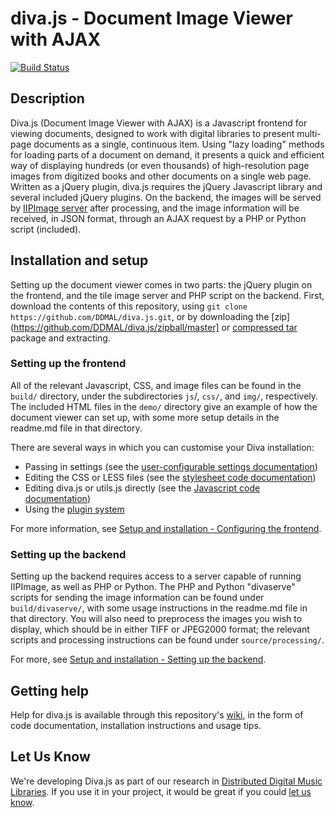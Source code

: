 diva.js - Document Image Viewer with AJAX
=========================================

[![Build Status](https://secure.travis-ci.org/DDMAL/diva.js.png?branch=develop)](http://travis-ci.org/DDMAL/diva.js)

Description
-----------

Diva.js (Document Image Viewer with AJAX) is a Javascript frontend for viewing documents, designed to work with digital libraries to present multi-page documents as a single, continuous item. Using "lazy loading" methods for loading parts of a document on demand, it presents a quick and efficient way of displaying hundreds (or even thousands) of high-resolution page images from digitized books and other documents on a single web page. Written as a jQuery plugin, diva.js requires the jQuery Javascript library and several included jQuery plugins. On the backend, the images will be served by [IIPImage server](http://iipimage.sourceforge.net) after processing, and the image information will be received, in JSON format, through an AJAX request by a PHP or Python script (included).

Installation and setup
----------------------

Setting up the document viewer comes in two parts: the jQuery plugin on the frontend, and the tile image server and PHP script on the backend. First, download the contents of this repository, using `git clone https://github.com/DDMAL/diva.js.git`, or by downloading the [zip](https://github.com/DDMAL/diva.js/zipball/master] or [compressed tar](https://github.com/DDMAL/diva.js/tarball/master) package and extracting.

### Setting up the frontend

All of the relevant Javascript, CSS, and image files can be found in the `build/` directory, under the subdirectories `js`/, `css/`, and `img/`, respectively. The included HTML files in the `demo/` directory give an example of how the document viewer can set up, with some more setup details in the readme.md file in that directory.

There are several ways in which you can customise your Diva installation:

* Passing in settings (see the [user-configurable settings documentation](https://github.com/DDMAL/diva.js/wiki/Code-documentation#wiki-js-settings))
* Editing the CSS or LESS files (see the [stylesheet code documentation](https://github.com/DDMAL/diva.js/wiki/Code-documentation#wiki-stylesheets))
* Editing diva.js or utils.js directly (see the [Javascript code documentation](https://github.com/DDMAL/diva.js/wiki/Code-documentation#wiki-javascript))
* Using the [plugin system](https://github.com/DDMAL/diva.js/wiki/Plugins)

For more information, see [Setup and installation - Configuring the frontend](https://github.com/DDMAL/diva.js/wiki/Installation#configuring-the-frontend).

### Setting up the backend

Setting up the backend requires access to a server capable of running IIPImage, as well as PHP or Python. The PHP and Python "divaserve" scripts for sending the image information can be found under `build/divaserve/`, with some usage instructions in the readme.md file in that directory. You will also need to preprocess the images you wish to display, which should be in either TIFF or JPEG2000 format; the relevant scripts and processing instructions can be found under `source/processing/`.

For more, see [Setup and installation - Setting up the backend](https://github.com/DDMAL/diva.js/wiki/Installation#setting-up-the-backend).

Getting help
------------

Help for diva.js is available through this repository's [wiki](https://github.com/DDMAL/diva.js/wiki), in the form of code documentation, installation instructions and usage tips.

Let Us Know
-----------

We're developing Diva.js as part of our research in [Distributed Digital Music Libraries](http://ddmal.music.mcgill.ca). If you use it in your project, it would be great if you could [let us know](mailto:andrew.hankinson@mail.mcgill.ca).
